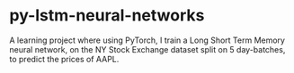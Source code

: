 # py-lstm-neural-networks
A learning project where using PyTorch, I train a Long Short Term Memory neural network, on the NY Stock Exchange dataset split on 5 day-batches, to predict the prices of AAPL.
